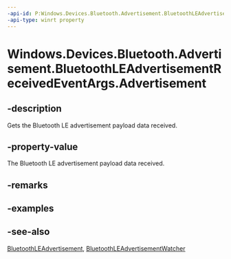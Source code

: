 ----api-id: P:Windows.Devices.Bluetooth.Advertisement.BluetoothLEAdvertisementReceivedEventArgs.Advertisement
-api-type: winrt property
---<!-- Property syntaxpublic Windows.Devices.Bluetooth.Advertisement.BluetoothLEAdvertisement Advertisement { get; }--># Windows.Devices.Bluetooth.Advertisement.BluetoothLEAdvertisementReceivedEventArgs.Advertisement## -descriptionGets the Bluetooth LE advertisement payload data received.## -property-valueThe Bluetooth LE advertisement payload data received.## -remarks## -examples## -see-also[BluetoothLEAdvertisement](bluetoothleadvertisement.md), [BluetoothLEAdvertisementWatcher](bluetoothleadvertisementwatcher.md)